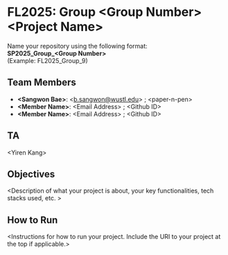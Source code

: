 # FL2025: Group &lt;Group Number&gt; &lt;Project Name&gt;

Name your repository using the following format:  
**SP2025_Group_&lt;Group Number&gt;**  
(Example: FL2025_Group_9)

## Team Members
- **&lt;Sangwon Bae&gt;**: &lt;b.sangwon@wustl.edu&gt; ; &lt;paper-n-pen&gt;
- **&lt;Member Name&gt;**: &lt;Email Address&gt; ; &lt;Github ID&gt;
- **&lt;Member Name&gt;**: &lt;Email Address&gt; ; &lt;Github ID&gt;

## TA
&lt;Yiren Kang&gt;

## Objectives
&lt;Description of what your project is about, your key functionalities, tech stacks used, etc. &gt;

## How to Run
&lt;Instructions for how to run your project. Include the URI to your project at the top if applicable.&gt;
